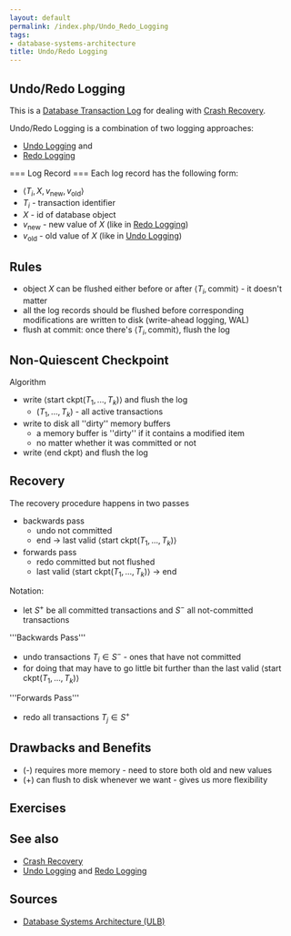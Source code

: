 ```yaml
---
layout: default
permalink: /index.php/Undo_Redo_Logging
tags:
- database-systems-architecture
title: Undo/Redo Logging
---
```

## Undo/Redo Logging
This is a [Database Transaction Log](Database_Transaction_Log) for dealing with [Crash Recovery](Crash_Recovery). 

Undo/Redo Logging is a combination of two logging approaches:
- [Undo Logging](Undo_Logging) and
- [Redo Logging](Redo_Logging)


=== Log Record === 
Each log record has the following form:
- $\langle T_i, X, v_\text{new}, v_\text{old} \rangle$
- $T_i$ - transaction identifier
- $X$ - id of database object
- $v_\text{new}$ - new value of $X$ (like in [Redo Logging](Redo_Logging))
- $v_\text{old}$ - old value of $X$ (like in [Undo Logging](Undo_Logging))


## Rules
- object $X$ can be flushed either before or after $\langle T_i, \text{commit} \rangle$ - it doesn't matter
- all the log records should be flushed before corresponding modifications are written to disk (write-ahead logging, WAL)
- flush at commit: once there's $\langle T_i, \text{commit} \rangle$, flush the log


## Non-Quiescent Checkpoint
Algorithm
- write $\langle \text{start ckpt} (T_1, ..., T_k) \rangle$ and flush the log
  - $(T_1, ..., T_k)$ - all active transactions 
- write to disk all ''dirty'' memory buffers 
  - a memory buffer is ''dirty'' if it contains a modified item
  - no matter whether it was committed or not
- write $\langle \text{end ckpt} \rangle$ and flush the log


## Recovery
The recovery procedure happens in two passes
- backwards pass 
  - undo not committed 
  - end $\to$ last valid $\langle \text{start ckpt} (T_1, ..., T_k) \rangle$
- forwards pass 
  - redo committed but not flushed 
  - last valid $\langle \text{start ckpt} (T_1, ..., T_k) \rangle$ $\to$ end

Notation:
- let $S^+$ be all committed transactions and $S^-$ all not-committed transactions

'''Backwards Pass'''
- undo transactions $T_i \in S^-$ - ones that have not committed 
- for doing that may have to go little bit further than the last valid $\langle \text{start ckpt} (T_1, ..., T_k) \rangle$


'''Forwards Pass'''
- redo all transactions $T_j \in S^+$ 


## Drawbacks and Benefits
- (-) requires more memory - need to store both old and new values
- (+) can flush to disk whenever we want - gives us more flexibility 


## Exercises
<!-- Main: Database Transaction Log Exercises -->

## See also
- [Crash Recovery](Crash_Recovery)
- [Undo Logging](Undo_Logging) and [Redo Logging](Redo_Logging)

## Sources
- [Database Systems Architecture (ULB)](Database_Systems_Architecture_(ULB))
